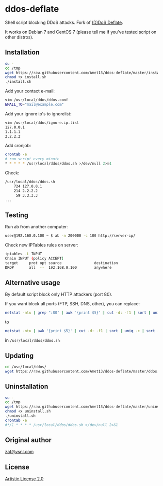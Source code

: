 ddos-deflate
============
Shell script blocking DDoS attacks. Fork of [(D)DoS Deflate](http://deflate.medialayer.com/).

It works on Debian 7 and CentOS 7 (please tell me if you've tested script on other distros).

Installation
------------
```bash
su -
cd /tmp
wget https://raw.githubusercontent.com/Amet13/ddos-deflate/master/install.sh
chmod +x install.sh
./install.sh
```
Add your contact e-mail:
```bash
vim /usr/local/ddos/ddos.conf
EMAIL_TO="mail@example.com"
```
Add your ignore ip's to ignorelist:
```bash
vim /usr/local/ddos/ignore.ip.list
127.0.0.1
1.1.1.1
2.2.2.2
```
Add cronjob:
```bash
crontab -e
# run script every minute
* * * * * /usr/local/ddos/ddos.sh >/dev/null 2>&1
```
Check:
```bash
/usr/local/ddos/ddos.sh
    724 127.0.0.1
    214 2.2.2.2
     59 3.3.3.3
...
```

Testing
-------
Run ab from another computer:
```bash
user@192.168.0.100 ~ $ ab -n 200000 -c 100 http://server-ip/
```
Check new IPTables rules on server:
```bash
iptables -L INPUT
Chain INPUT (policy ACCEPT)
target     prot opt source               destination         
DROP       all  --  192.168.0.100        anywhere
```

Alternative usage
-----------------
By default script block only HTTP attackers (port 80).

If you want block all ports (FTP, SSH, DNS, other), you can replace:
```bash
netstat -ntu | grep ":80" | awk '{print $5}' | cut -d: -f1 | sort | uniq -c | sort -nr > $BAD_IP_LIST
```
to
```bash
netstat -ntu | awk '{print $5}' | cut -d: -f1 | sort | uniq -c | sort -nr > $BAD_IP_LIST
```
in `/usr/local/ddos/ddos.sh`

Updating
--------
```bash
cd /usr/local/ddos/
wget https://raw.githubusercontent.com/Amet13/ddos-deflate/master/ddos.sh -O ddos.sh
```

Uninstallation
--------------
```bash
su -
cd /tmp
wget https://raw.githubusercontent.com/Amet13/ddos-deflate/master/uninstall.sh
chmod +x uninstall.sh
./uninstall.sh
crontab -e
#*/1 * * * * /usr/local/ddos/ddos.sh >/dev/null 2>&1
```

Original author
---------------
[zaf@vsnl.com](mailto:zaf@vsnl.com)

License
-------
[Artistic License 2.0](http://directory.fsf.org/wiki/License:ArtisticLicense2.0)
